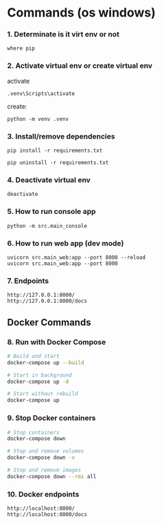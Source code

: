 # Commands (os windows)

### 1. Determinate is it virt env or not
```
where pip
```

### 2. Activate virtual env or create virtual env
activate
```
.venv\Scripts\activate
```
create:
```
python -m venv .venv
```

### 3. Install/remove dependencies
```
pip install -r requirements.txt

pip uninstall -r requirements.txt
```

### 4. Deactivate virtual env
```
deactivate
```

### 5. How to run console app
```
python -m src.main_console
```

### 6. How to run web app (dev mode)
```
uvicorn src.main_web:app --port 8000 --reload
uvicorn src.main_web:app --port 8000
```

### 7. Endpoints
```
http://127.0.0.1:8000/
http://127.0.0.1:8000/docs
```

## Docker Commands

### 8. Run with Docker Compose
```bash
# Build and start
docker-compose up --build

# Start in background
docker-compose up -d

# Start without rebuild
docker-compose up
```

### 9. Stop Docker containers
```bash
# Stop containers
docker-compose down

# Stop and remove volumes
docker-compose down -v

# Stop and remove images
docker-compose down --rmi all
```

### 10. Docker endpoints
```
http://localhost:8000/
http://localhost:8000/docs
```